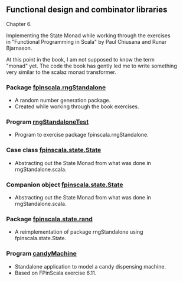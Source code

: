 ## Functional design and combinator libraries

Chapter 6.

Implementing the State Monad while working through the exercises<br>
in "Functional Programming in Scala" by Paul Chiusana and
Runar Bjarnason.

At this point in the book, I am not supposed to know the term<br>
"monad" yet.  The code the book has gently led me to write something<br>
very similar to the scalaz monad transformer.

### Package [fpinscala.rngStandalone](rngStandalone.scala)
* A random number generation package.
* Created while working through the book exercises.

### Program [rngStandaloneTest](exerciseCode/rngStandaloneTest.scala)
* Program to exercise package fpinscala.rngStandalone.

### Case class [fpinscala.state.State](https://github.com/grscheller/scheller-linux-archive/blob/master/fpinscala/src/main/scala/fpinscala/state/State.scala#L36-L77)
* Abstracting out the State Monad from what was done in rngStandalone.scala.

### Companion object [fpinscala.state.State](https://github.com/grscheller/scheller-linux-archive/blob/master/fpinscala/src/main/scala/fpinscala/state/State.scala#L80-L123)
* Abstracting out the State Monad from what was done in rngStandalone.scala.

### Package [fpinscala.state.rand](rand/)
* A reimplementation of package rngStandalone using fpinscala.state.State. 

### Program [candyMachine](exerciseCode/candyMachine.scala)
* Standalone application to model a candy dispensing machine. 
* Based on FPinScala exercise 6.11.
